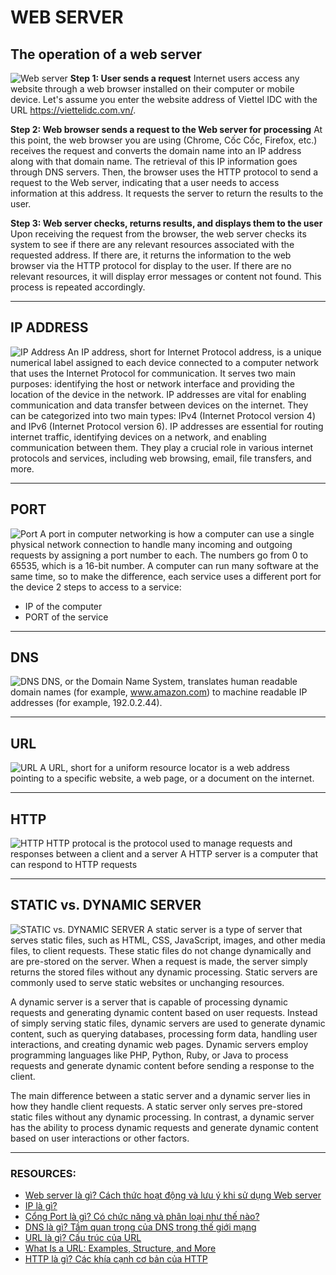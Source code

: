 # WEB SERVER

## The operation of a web server
![Web server](/chapter_2/img/web_server.png)
**Step 1: User sends a request**
Internet users access any website through a web browser installed on their computer or mobile device. Let's assume you enter the website address of Viettel IDC with the URL https://viettelidc.com.vn/.

**Step 2: Web browser sends a request to the Web server for processing**
At this point, the web browser you are using (Chrome, Cốc Cốc, Firefox, etc.) receives the request and converts the domain name into an IP address along with that domain name. The retrieval of this IP information goes through DNS servers. Then, the browser uses the HTTP protocol to send a request to the Web server, indicating that a user needs to access information at this address. It requests the server to return the results to the user.

**Step 3: Web server checks, returns results, and displays them to the user**
Upon receiving the request from the browser, the web server checks its system to see if there are any relevant resources associated with the requested address. If there are, it returns the information to the web browser via the HTTP protocol for display to the user. If there are no relevant resources, it will display error messages or content not found. This process is repeated accordingly.
***

## IP ADDRESS
![IP Address](/chapter_2/img/ip_address.png)
An IP address, short for Internet Protocol address, is a unique numerical label assigned to each device connected to a computer network that uses the Internet Protocol for communication. It serves two main purposes: identifying the host or network interface and providing the location of the device in the network.
IP addresses are vital for enabling communication and data transfer between devices on the internet. They can be categorized into two main types: IPv4 (Internet Protocol version 4) and IPv6 (Internet Protocol version 6).
IP addresses are essential for routing internet traffic, identifying devices on a network, and enabling communication between them. They play a crucial role in various internet protocols and services, including web browsing, email, file transfers, and more.
***

## PORT
![Port](/chapter_2/img/port.png)
A port in computer networking is how a computer can use a single physical network connection to handle many incoming and outgoing requests by assigning a port number to each. The numbers go from 0 to 65535, which is a 16-bit number.
A computer can run many software at the same time, so to make the difference, each service uses a different port for the device
2 steps to access to a service:
* IP of the computer
* PORT of the service
***

## DNS
![DNS](/chapter_2/img/DNS_Server.png)
DNS, or the Domain Name System, translates human readable domain names (for example, www.amazon.com) to machine readable IP addresses (for example, 192.0.2.44).
***

## URL
![URL](/chapter_2/img/url.png)
A URL, short for a uniform resource locator is a web address pointing to a specific website, a web page, or a document on the internet.
***

## HTTP
![HTTP](/chapter_2/img/http.png)
HTTP protocal is the  protocol used to manage requests and responses   between a client and a server
A HTTP server is a computer that can respond to HTTP requests
***

## STATIC vs. DYNAMIC SERVER
![STATIC vs. DYNAMIC SERVER](/chapter_2/img/static_and_dynamic_server.png)
A static server is a type of server that serves static files, such as HTML, CSS, JavaScript, images, and other media files, to client requests. These static files do not change dynamically and are pre-stored on the server. When a request is made, the server simply returns the stored files without any dynamic processing. Static servers are commonly used to serve static websites or unchanging resources.

A dynamic server is a server that is capable of processing dynamic requests and generating dynamic content based on user requests. Instead of simply serving static files, dynamic servers are used to generate dynamic content, such as querying databases, processing form data, handling user interactions, and creating dynamic web pages. Dynamic servers employ programming languages like PHP, Python, Ruby, or Java to process requests and generate dynamic content before sending a response to the client.

The main difference between a static server and a dynamic server lies in how they handle client requests. A static server only serves pre-stored static files without any dynamic processing. In contrast, a dynamic server has the ability to process dynamic requests and generate dynamic content based on user interactions or other factors.
***

### RESOURCES:
* [Web server là gì? Cách thức hoạt động và lưu ý khi sử dụng Web server](https://viettelidc.com.vn/tin-tuc/web-server-la-gi-cach-thuc-hoat-dong-va-luu-y-khi-su-dung-web-server)
* [IP là gì?](https://fptcloud.com/ip-la-gi/)
* [Cổng Port là gì? Có chức năng và phân loại như thế nào?](https://bkhost.vn/blog/port-la-gi/)
* [DNS là gì? Tầm quan trọng của DNS trong thế giới mạng](https://wiki.matbao.net/dns-la-gi-tam-quan-trong-cua-dns-trong-the-gioi-mang/)
* [URL là gì? Cấu trúc của URL](https://quantrimang.com/cong-nghe/url-la-gi-158090)
* [What Is a URL: Examples, Structure, and More](https://www.hostinger.com/tutorials/what-is-a-url#What_Is_the_Structure_of_a_URL)
* [HTTP là gì? Các khía cạnh cơ bản của HTTP](https://topdev.vn/blog/http-la-gi/)
